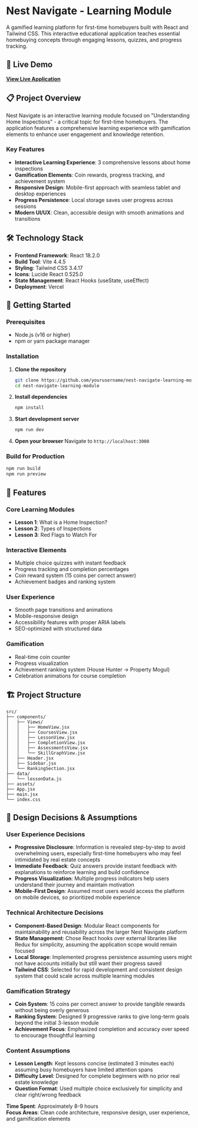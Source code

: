 # Nest Navigate - Learning Module

A gamified learning platform for first-time homebuyers built with React and Tailwind CSS. This interactive educational application teaches essential homebuying concepts through engaging lessons, quizzes, and progress tracking.

## 🚀 Live Demo

**[View Live Application](https://nest-navigate-assignment.vercel.app/)**

## 📋 Project Overview

Nest Navigate is an interactive learning module focused on "Understanding Home Inspections" - a critical topic for first-time homebuyers. The application features a comprehensive learning experience with gamification elements to enhance user engagement and knowledge retention.

### Key Features

- **Interactive Learning Experience**: 3 comprehensive lessons about home inspections
- **Gamification Elements**: Coin rewards, progress tracking, and achievement system
- **Responsive Design**: Mobile-first approach with seamless tablet and desktop experiences
- **Progress Persistence**: Local storage saves user progress across sessions
- **Modern UI/UX**: Clean, accessible design with smooth animations and transitions

## 🛠 Technology Stack

- **Frontend Framework**: React 18.2.0
- **Build Tool**: Vite 4.4.5
- **Styling**: Tailwind CSS 3.4.17
- **Icons**: Lucide React 0.525.0
- **State Management**: React Hooks (useState, useEffect)
- **Deployment**: Vercel

## 🚀 Getting Started

### Prerequisites
- Node.js (v16 or higher)
- npm or yarn package manager

### Installation

1. **Clone the repository**
   ```bash
   git clone https://github.com/yourusername/nest-navigate-learning-module.git
   cd nest-navigate-learning-module
   ```

2. **Install dependencies**
   ```bash
   npm install
   ```

3. **Start development server**
   ```bash
   npm run dev
   ```

4. **Open your browser**
   Navigate to `http://localhost:3000`

### Build for Production

```bash
npm run build
npm run preview
```

## 📱 Features

### Core Learning Modules
- **Lesson 1**: What is a Home Inspection?
- **Lesson 2**: Types of Inspections  
- **Lesson 3**: Red Flags to Watch For

### Interactive Elements
- Multiple choice quizzes with instant feedback
- Progress tracking and completion percentages
- Coin reward system (15 coins per correct answer)
- Achievement badges and ranking system

### User Experience
- Smooth page transitions and animations
- Mobile-responsive design
- Accessibility features with proper ARIA labels
- SEO-optimized with structured data

### Gamification
- Real-time coin counter
- Progress visualization
- Achievement ranking system (House Hunter → Property Mogul)
- Celebration animations for course completion

## 🏗 Project Structure

```
src/
├── components/
│   ├── Views/
│   │   ├── HomeView.jsx
│   │   ├── CoursesView.jsx
│   │   ├── LessonView.jsx
│   │   ├── CompletionView.jsx
│   │   ├── AssessmentsView.jsx
│   │   └── SkillGraphView.jsx
│   ├── Header.jsx
│   ├── Sidebar.jsx
│   └── RankingSection.jsx
├── data/
│   └── lessonData.js
├── assets/
├── App.jsx
├── main.jsx
└── index.css
```

## 🎯 Design Decisions & Assumptions

### User Experience Decisions
- **Progressive Disclosure**: Information is revealed step-by-step to avoid overwhelming users, especially first-time homebuyers who may feel intimidated by real estate concepts
- **Immediate Feedback**: Quiz answers provide instant feedback with explanations to reinforce learning and build confidence
- **Progress Visualization**: Multiple progress indicators help users understand their journey and maintain motivation
- **Mobile-First Design**: Assumed most users would access the platform on mobile devices, so prioritized mobile experience

### Technical Architecture Decisions
- **Component-Based Design**: Modular React components for maintainability and reusability across the larger Nest Navigate platform
- **State Management**: Chose React hooks over external libraries like Redux for simplicity, assuming the application scope would remain focused
- **Local Storage**: Implemented progress persistence assuming users might not have accounts initially but still want their progress saved
- **Tailwind CSS**: Selected for rapid development and consistent design system that could scale across multiple learning modules

### Gamification Strategy
- **Coin System**: 15 coins per correct answer to provide tangible rewards without being overly generous
- **Ranking System**: Designed 9 progressive ranks to give long-term goals beyond the initial 3-lesson module
- **Achievement Focus**: Emphasized completion and accuracy over speed to encourage thoughtful learning

### Content Assumptions
- **Lesson Length**: Kept lessons concise (estimated 3 minutes each) assuming busy homebuyers have limited attention spans
- **Difficulty Level**: Designed for complete beginners with no prior real estate knowledge
- **Question Format**: Used multiple choice exclusively for simplicity and clear right/wrong feedback


**Time Spent**: Approximately 8-9 hours  
**Focus Areas**: Clean code architecture, responsive design, user experience, and gamification elements
